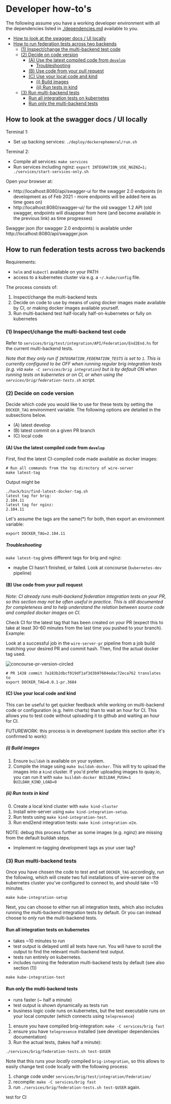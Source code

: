 # Developer how-to's

The following assume you have a working developer environment with all the dependencies listed in [./dependencies.md](./dependencies.md) available to you.

<!-- vim-markdown-toc GFM -->

* [How to look at the swagger docs / UI locally](#how-to-look-at-the-swagger-docs--ui-locally)
* [How to run federation tests across two backends](#how-to-run-federation-tests-across-two-backends)
    * [(1) Inspect/change the multi-backend test code](#1-inspectchange-the-multi-backend-test-code)
    * [(2) Decide on code version](#2-decide-on-code-version)
        * [(A) Use the latest compiled code from `develop`](#a-use-the-latest-compiled-code-from-develop)
            * [Troubleshooting](#troubleshooting)
        * [(B) Use code from your pull request](#b-use-code-from-your-pull-request)
        * [(C) Use your local code and kind](#c-use-your-local-code-and-kind)
            * [(i) Build images](#i-build-images)
            * [(ii) Run tests in kind](#ii-run-tests-in-kind)
    * [(3) Run multi-backend tests](#3-run-multi-backend-tests)
        * [Run all integration tests on kubernetes](#run-all-integration-tests-on-kubernetes)
        * [Run only the multi-backend tests](#run-only-the-multi-backend-tests)

<!-- vim-markdown-toc -->

## How to look at the swagger docs / UI locally

Terminal 1:
* Set up backing services: `./deploy/dockerephemeral/run.sh`

Terminal 2:
* Compile all services: `make services`
* Run services including nginz: `export INTEGRATION_USE_NGINZ=1; ./services/start-services-only.sh`

Open your browser at:

- http://localhost:8080/api/swagger-ui for the swagger 2.0 endpoints (in development as of Feb 2021 - more endpoints will be added here as time goes on)
- http://localhost:8080/swagger-ui/ for the old swagger 1.2 API (old swagger, endpoints will disappear from here (and become available in the previous link) as time progresses)

Swagger json (for swagger 2.0 endpoints) is available under http://localhost:8080/api/swagger.json

## How to run federation tests across two backends

Requirements:

* `helm` and `kubectl` available on your PATH
* access to a kubernetes cluster via e.g. a `~/.kube/config` file.

The process consists of:

1. Inspect/change the multi-backend tests
2. Decide on code to use by means of using docker images made available by CI, or making docker images available yourself.
3. Run multi-backend test half-locally half-on-kubernetes or fully on kubernetes

### (1) Inspect/change the multi-backend test code

Refer to `services/brig/test/integration/API/Federation/End2End.hs` for the current multi-backend tests.

*Note that they only run if `INTEGRATION_FEDERATION_TESTS` is set to `1`. This is currently configured to be OFF when running regular brig integration tests (e.g. via `make -C services/brig integration`) but is by default ON when running tests on kubernetes or on CI, or when using the `services/brig/federation-tests.sh` script.*

### (2) Decide on code version

Decide which code you would like to use for these tests by setting the `DOCKER_TAG` environment variable. The following options are detailed in the subsections below.

* (A) latest develop
* (B) latest commit on a given PR branch
* (C) local code

#### (A) Use the latest compiled code from `develop`

First, find the latest CI-compiled code made available as docker images:

```
# Run all commands from the top directory of wire-server
make latest-tag
```

Output might be

```
./hack/bin/find-latest-docker-tag.sh
latest tag for brig:
2.104.11
latest tag for nginz:
2.104.11
```

Let's assume the tags are the same(*) for both, then export an environment variable:

```
export DOCKER_TAG=2.104.11
```

##### Troubleshooting

`make latest-tag` gives different tags for brig and nginz:

* maybe CI hasn't finished, or failed. Look at concourse (`kubernetes-dev` pipeline)

#### (B) Use code from your pull request

*Note: CI already runs multi-backend federation integration tests on your PR, so this section may not be often useful in practice. This is still documented for completeness and to help understand the relation between source code and compiled docker images on CI.*

Check CI for the latest tag that has been created on your PR (expect this to take at least 30-60 minutes from the last time you pushed to your branch). Example:

Look at a successful job in the `wire-server-pr` pipeline from a job build matching your desired PR and commit hash. Then, find the actual docker tag used.

![concourse-pr-version-circled](https://user-images.githubusercontent.com/2112744/114410146-69b34000-9bab-11eb-863c-106fb661ca82.png)

```
# PR 1438 commit 7a183b2dbcf019df1af3d3b97604edac72eca762 translates to
export DOCKER_TAG=0.0.1-pr.3684
```

#### (C) Use your local code and kind

This can be useful to get quicker feedback while working on multi-backend code or configuration (e.g. helm charts) than to wait an hour for CI. This allows you to test code without uploading it to github and waiting an hour for CI.

FUTUREWORK: this process is in development (update this section after it's confirmed to work):

##### (i) Build images

1. Ensure `buildah` is available on your system.
2. Compile the image using `make buildah-docker`. This will try to upload the
   images into a `kind` cluster. If you'd prefer uploading images to quay.io,
   you can run it with `make buildah-docker BUILDAH_PUSH=1 BUILDAH_KIND_LOAD=0`

##### (ii) Run tests in kind

0. Create a local kind cluster with `make kind-cluster`
1. Install wire-server using `make kind-integration-setup`.
2. Run tests using `make kind-integration-test`.
3. Run end2end integration tests: `make kind-integration-e2e`.

NOTE: debug this process further as some images (e.g. nginz) are missing from the default buildah steps.
* Implement re-tagging development tags as your user tag?

### (3) Run multi-backend tests

Once you have chosen the code to test and set `DOCKER_TAG` accordingly, run the following, which will create two full installations of wire-server on the kubernetes cluster you've configured to connect to, and should take ~10 minutes.

```
make kube-integration-setup
```

Next, you can choose to either run all integration tests, which also includes running the multi-backend integration tests by default. Or you can instead choose to *only* run the multi-backend tests.

#### Run all integration tests on kubernetes

* takes ~10 minutes to run
* test output is delayed until all tests have run. You will have to scroll the output to find the relevant multi-backend test output.
* tests run entirely on kubernetes.
* includes running the federation multi-backend tests by default (see also section (1))

```
make kube-integration-test
```

#### Run only the multi-backend tests

* runs faster (~ half a minute)
* test output is shown dynamically as tests run
* business logic code runs on kubernetes, but the test executable runs on your local computer (which connects using `telepresence`)

1. ensure you have compiled brig-integration: `make -C services/brig fast`
2. ensure you have `telepresence` installed (see developer dependencies documentation)
3. Run the actual tests, (takes half a minute):

```
./services/brig/federation-tests.sh test-$USER
```

Note that this runs your *locally* compiled `brig-integration`, so this allows to easily change test code locally with the following process:

1. change code under `services/brig/test/integration/Federation/`
2. recompile: `make -C services/brig fast`
3. run `./services/brig/federation-tests.sh test-$USER` again.


test for CI
